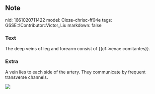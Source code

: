 ## Note
nid: 1661020711422
model: Cloze-chrisc-ff04e
tags: GSSE::!Contributor::Victor_Liu
markdown: false

### Text
The deep veins of leg and forearm consist of {{c1::venae comitantes}}.

### Extra
A vein lies to each side of the artery. They communicate by
frequent transverse channels.
<div><img src="250px-Gray575.png"></div>
